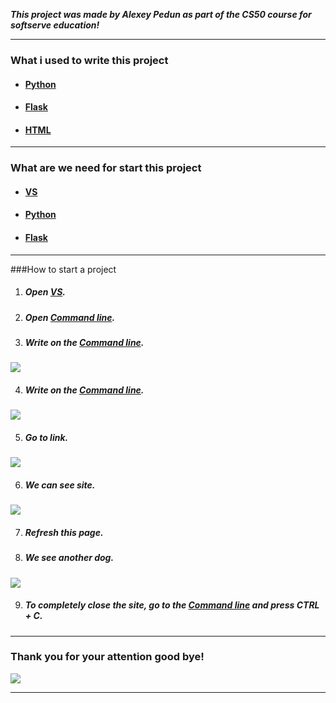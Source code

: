 ___This project was made by Alexey Pedun as part of the CS50 course for softserve education!___

___

### What i used to write this project

+ #### [Python](https://www.python.org/)
+ #### [Flask](https://flask.palletsprojects.com/en/2.2.x/)
+ #### [HTML](https://www.w3schools.com/html/)
___

### What are we need for start this project
+ #### [VS](https://visualstudio.microsoft.com/ru/) 
+ #### [Python](https://www.python.org/)
+ #### [Flask](https://flask.palletsprojects.com/en/2.2.x/)


___

###How to start a project
1. ##### Open [VS](https://visualstudio.microsoft.com/ru/). 
2. ##### Open [Command line](https://www.computerhope.com/jargon/c/commandi.htm).
3. ##### Write on the [Command line](https://www.computerhope.com/jargon/c/commandi.htm).
![](https://i.ibb.co/vZhTsbq/msg412321326-93584.jpg)

4. ##### Write on the [Command line](https://www.computerhope.com/jargon/c/commandi.htm). 
![](https://i.ibb.co/VBYyDny/2022-08-05-134415.png)

5. ##### Go to link.
![](https://i.ibb.co/f8KRFvM/2022-08-05-134715.png)

6. ##### We can see site.
![](https://i.ibb.co/bFXgRcQ/2022-08-05-135002.png)

7. ##### Refresh this page.

8. ##### We see another dog.
![](https://i.ibb.co/R3ZSpLr/2022-08-05-135554.png)

9. ##### To completely close the site, go to the [Command line](https://www.computerhope.com/jargon/c/commandi.htm) and press CTRL + C.
___

### Thank you for your attention good bye! 
![](https://img.freepik.com/free-vector/cute-dog-waving-hand-cartoon-vector-icon-illustration-animal-nature-icon-concept-isolated-premium_138676-4955.jpg)
___

